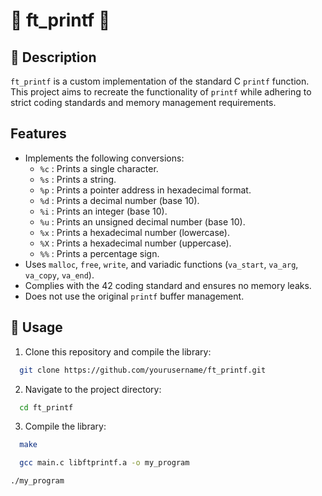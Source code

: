 # 📝 ft_printf 📝

## 📌 Description
`ft_printf` is a custom implementation of the standard C `printf` function. This project aims to recreate the functionality of `printf` while adhering to strict coding standards and memory management requirements.

## Features
- Implements the following conversions:
  - `%c` : Prints a single character.
  - `%s` : Prints a string.
  - `%p` : Prints a pointer address in hexadecimal format.
  - `%d` : Prints a decimal number (base 10).
  - `%i` : Prints an integer (base 10).
  - `%u` : Prints an unsigned decimal number (base 10).
  - `%x` : Prints a hexadecimal number (lowercase).
  - `%X` : Prints a hexadecimal number (uppercase).
  - `%%` : Prints a percentage sign.
- Uses `malloc`, `free`, `write`, and variadic functions (`va_start`, `va_arg`, `va_copy`, `va_end`).
- Complies with the 42 coding standard and ensures no memory leaks.
- Does not use the original `printf` buffer management.

## 🚀  Usage
1. Clone this repository and compile the library:
```bash
  git clone https://github.com/yourusername/ft_printf.git
```
2. Navigate to the project directory:
```bash
  cd ft_printf
```
3. Compile the library:
```bash
  make
```
```bash
  gcc main.c libftprintf.a -o my_program
```
```
./my_program
```

